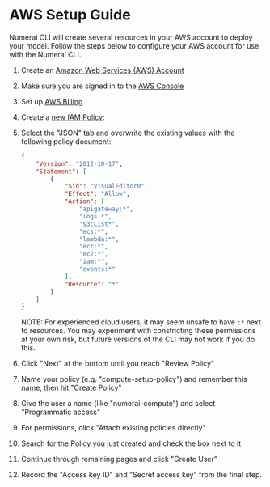 # AWS Setup Guide

Numerai CLI will create several resources in your AWS account to deploy your model. Follow the steps below to configure
your AWS account for use with the Numerai CLI.

1. Create an [Amazon Web Services (AWS) Account](https://portal.aws.amazon.com/billing/signup)
2. Make sure you are signed in to the [AWS Console](console.aws.amazon.com)
3. Set up [AWS Billing](https://console.aws.amazon.com/billing/home?#/paymentmethods)
4. Create a [new IAM Policy](https://console.aws.amazon.com/iam/home?region=us-east-1#/policies$new?step=edit):
5. Select the "JSON" tab and overwrite the existing values with the following policy document:

    ```json
    {
        "Version": "2012-10-17",
        "Statement": [
            {
                "Sid": "VisualEditor0",
                "Effect": "Allow",
                "Action": [
                    "apigateway:*",
                    "logs:*",
                    "s3:List*",
                    "ecs:*",
                    "lambda:*",
                    "ecr:*",
                    "ec2:*",
                    "iam:*",
                    "events:*"
                ],
                "Resource": "*"
            }
        ]
    }
    ```

    NOTE: For experienced cloud users, it may seem unsafe to have `:*` next to resources. You may experiment with constricting these permissions at your own risk, but future versions of the CLI may not work if you do this.

6. Click "Next" at the bottom until you reach "Review Policy"
7. Name your policy (e.g. "compute-setup-policy") and remember this name, then hit "Create Policy"
8. Give the user a name (like "numerai-compute") and select "Programmatic access"
9. For permissions, click "Attach existing policies directly"
10. Search for the Policy you just created and check the box next to it
11. Continue through remaining pages and click "Create User"
12. Record the "Access key ID" and "Secret access key" from the final step.
